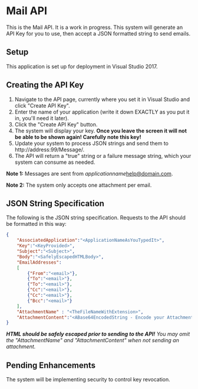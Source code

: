 Mail API
============

This is the Mail API. It is a work in progress. This system will generate an API Key for you to use, then accept a JSON formatted string to send emails.

Setup
-------------------
This application is set up for deployment in Visual Studio 2017.

Creating the API Key
--------------------

1. Navigate to the API page, currently where you set it in Visual Studio and click "Create API Key".
2. Enter the name of your application (write it down EXACTLY as you put it in, you'll need it later).
3. Click the "Create API Key" button.
4. The system will display your key. **Once you leave the screen it will not be able to be shown again! Carefully note this key!**
5. Update your system to process JSON strings and send them to http://address:99/Message/.
6. The API will return a "true" string or a failure message string, which your system can consume as needed.

**Note 1:** Messages are sent from *applicationname*help@domain.com.

**Note 2:** The system only accepts one attachment per email.

JSON String Specification
-------------------------
The following is the JSON string specification. Requests to the API should be formatted in this way:
```json
{
    "AssociatedApplication":"<ApplicationNameAsYouTypedIt>",
    "Key":"<KeyProvided>", 
    "Subject":"<Subject>", 
    "Body":"<SafelyEscapedHTMLBody>",
    "EmailAddresses":
    [
        {"From":"<email>"},
        {"To":"<email>"},
        {"To":"<email>"},
        {"Cc":"<email>"},
        {"Cc":"<email>"},
        {"Bcc":"<email>"}
    ],
    "AttachmentName" : "<TheFileNameWithExtension>",
    "AttachmentContent":"<ABase64EncodedString - Encode your Attachment!>"                                                
}
```
***HTML should be safely escaped prior to sending to the API!*** *You may omit the "AttachmentName" and "AttachmentContent" when not sending an attachment.*

Pending Enhancements
--------------------
The system will be implementing security to control key revocation.
